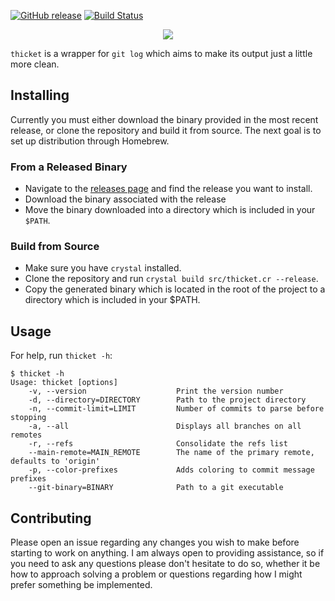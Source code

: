 [![GitHub release](https://img.shields.io/github/release/taylorthurlow/thicket.svg)](https://github.com/taylorthurlow/thicket/releases)
[![Build Status](https://travis-ci.com/taylorthurlow/thicket.svg?branch=develop)](https://travis-ci.com/taylorthurlow/thicket)

<p align="center">
    <img src="https://user-images.githubusercontent.com/761640/58450380-87fd1900-80c3-11e9-83b6-7fda621a15e2.png" />
</p>

`thicket` is a wrapper for `git log` which aims to make its output just a little more clean.

## Installing

Currently you must either download the binary provided in the most recent release, or clone the repository and build it from source. The next goal is to set up distribution through Homebrew.

### From a Released Binary

- Navigate to the [releases page](https://github.com/taylorthurlow/thicket/releases) and find the release you want to install.
- Download the binary associated with the release
- Move the binary downloaded into a directory which is included in your `$PATH`.

### Build from Source

- Make sure you have `crystal` installed.
- Clone the repository and run `crystal build src/thicket.cr --release`.
- Copy the generated binary which is located in the root of the project to a directory which is included in your $PATH.

## Usage

For help, run `thicket -h`:

```plain
$ thicket -h
Usage: thicket [options]
    -v, --version                    Print the version number
    -d, --directory=DIRECTORY        Path to the project directory
    -n, --commit-limit=LIMIT         Number of commits to parse before stopping
    -a, --all                        Displays all branches on all remotes
    -r, --refs                       Consolidate the refs list
    --main-remote=MAIN_REMOTE        The name of the primary remote, defaults to 'origin'
    -p, --color-prefixes             Adds coloring to commit message prefixes
    --git-binary=BINARY              Path to a git executable
```

## Contributing

Please open an issue regarding any changes you wish to make before starting to work on anything. I am always open to providing assistance, so if you need to ask any questions please don't hesitate to do so, whether it be how to approach solving a problem or questions regarding how I might prefer something be implemented.
